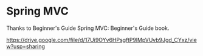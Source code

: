 # Spring MVC
Thanks to Beginner's Guide
Spring MVC: Beginner's Guide book.


https://drive.google.com/file/d/17Ui9OYv6HPsgftP9lMpVUvb9Jgd_CYxz/view?usp=sharing
